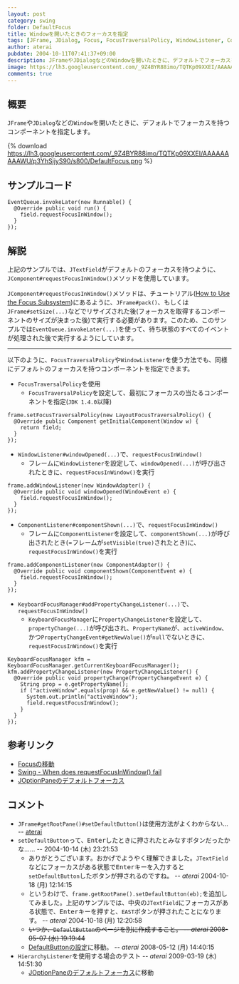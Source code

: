 ```yaml
---
layout: post
category: swing
folder: DefaultFocus
title: Windowを開いたときのフォーカスを指定
tags: [JFrame, JDialog, Focus, FocusTraversalPolicy, WindowListener, ComponentListener, KeyboardFocusManager]
author: aterai
pubdate: 2004-10-11T07:41:37+09:00
description: JFrameやJDialogなどのWindowを開いたときに、デフォルトでフォーカスを持つコンポーネントを指定します。
image: https://lh3.googleusercontent.com/_9Z4BYR88imo/TQTKp09XXEI/AAAAAAAAAWU/p3YhSijyS90/s800/DefaultFocus.png
comments: true
---
```

## 概要
`JFrame`や`JDialog`などの`Window`を開いたときに、デフォルトでフォーカスを持つコンポーネントを指定します。

{% download https://lh3.googleusercontent.com/_9Z4BYR88imo/TQTKp09XXEI/AAAAAAAAAWU/p3YhSijyS90/s800/DefaultFocus.png %}

## サンプルコード
<pre class="prettyprint"><code>EventQueue.invokeLater(new Runnable() {
  @Override public void run() {
    field.requestFocusInWindow();
  }
});
</code></pre>

## 解説
上記のサンプルでは、`JTextField`がデフォルトのフォーカスを持つように、`JComponent#requestFocusInWindow()`メソッドを使用しています。

`JComponent#requestFocusInWindow()`メソッドは、チュートリアル([How to Use the Focus Subsystem](https://docs.oracle.com/javase/tutorial/uiswing/misc/focus.html))にあるように、`JFrame#pack()`、もしくは`JFrame#setSize(...)`などでリサイズされた後(フォーカスを取得するコンポーネントのサイズが決まった後)で実行する必要があります。このため、このサンプルでは`EventQueue.invokeLater(...)`を使って、待ち状態のすべてのイベントが処理された後で実行するようにしています。

- - - -
以下のように、`FocusTraversalPolicy`や`WindowListener`を使う方法でも、同様にデフォルトのフォーカスを持つコンポーネントを指定できます。

- `FocusTraversalPolicy`を使用
    - `FocusTraversalPolicy`を設定して、最初にフォーカスの当たるコンポーネントを指定(`JDK 1.4.0`以降)

<!-- dummy comment line for breaking list -->

<pre class="prettyprint"><code>frame.setFocusTraversalPolicy(new LayoutFocusTraversalPolicy() {
  @Override public Component getInitialComponent(Window w) {
    return field;
  }
});
</code></pre>

- `WindowListener#windowOpened(...)`で、`requestFocusInWindow()`
    - フレームに`WindowListener`を設定して、`windowOpened(...)`が呼び出されたときに、`requestFocusInWindow()`を実行

<!-- dummy comment line for breaking list -->

<pre class="prettyprint"><code>frame.addWindowListener(new WindowAdapter() {
  @Override public void windowOpened(WindowEvent e) {
    field.requestFocusInWindow();
  }
});
</code></pre>

- `ComponentListener#componentShown(...)`で、`requestFocusInWindow()`
    - フレームに`ComponentListener`を設定して、`componentShown(...)`が呼び出されたとき(=フレームが`setVisible(true)`されたとき)に、`requestFocusInWindow()`を実行

<!-- dummy comment line for breaking list -->

<pre class="prettyprint"><code>frame.addComponentListener(new ComponentAdapter() {
  @Override public void componentShown(ComponentEvent e) {
    field.requestFocusInWindow();
  }
});
</code></pre>

- `KeyboardFocusManager#addPropertyChangeListener(...)`で、`requestFocusInWindow()`
    - `KeyboardFocusManager`に`PropertyChangeListener`を設定して、`propertyChange(...)`が呼び出され、`PropertyName`が、`activeWindow`、かつ`PropertyChangeEvent#getNewValue()`が`null`でないときに、`requestFocusInWindow()`を実行

<!-- dummy comment line for breaking list -->

<pre class="prettyprint"><code>KeyboardFocusManager kfm = KeyboardFocusManager.getCurrentKeyboardFocusManager();
kfm.addPropertyChangeListener(new PropertyChangeListener() {
  @Override public void propertyChange(PropertyChangeEvent e) {
    String prop = e.getPropertyName();
    if ("activeWindow".equals(prop) &amp;&amp; e.getNewValue() != null) {
      System.out.println("activeWindow");
      field.requestFocusInWindow();
    }
  }
});
</code></pre>

## 参考リンク
- [Focusの移動](https://ateraimemo.com/Swing/FocusTraversal.html)
- [Swing - When does requestFocusInWindow() fail](https://community.oracle.com/thread/1367389)
- [JOptionPaneのデフォルトフォーカス](https://ateraimemo.com/Swing/OptionPaneDefaultFocus.html)

<!-- dummy comment line for breaking list -->

## コメント
- `JFrame#getRootPane()#setDefaultButton()`は使用方法がよくわからない… -- [aterai](https://ateraimemo.com/aterai.html)
- `setDefaultButton`って、<kbd>Enter</kbd>したときに押されたとみなすボタンだったかな…… --  2004-10-14 (木) 23:21:53
    - ありがとうございます。おかげでようやく理解できました。`JTextField`などにフォーカスがある状態で<kbd>Enter</kbd>キーを入力すると`setDefaultButton`したボタンが押されるのですね。 -- *aterai* 2004-10-18 (月) 12:14:15
    - というわけで、`frame.getRootPane().setDefaultButton(eb);`を追加してみました。上記のサンプルでは、中央の`JTextField`にフォーカスがある状態で、<kbd>Enter</kbd>キーを押すと、`EAST`ボタンが押されたことになります。 -- *aterai* 2004-10-18 (月) 12:20:58
    - ~~いつか、`DefaultButton`のページを別に作成すること。 -- *aterai* 2008-05-07 (水) 19:19:44~~
    - [DefaultButtonの設定](https://ateraimemo.com/Swing/DefaultButton.html)に移動。 -- *aterai* 2008-05-12 (月) 14:40:15
- `HierarchyListener`を使用する場合のテスト -- *aterai* 2009-03-19 (木) 14:51:30
    - [JOptionPaneのデフォルトフォーカス](https://ateraimemo.com/Swing/OptionPaneDefaultFocus.html)に移動

<!-- dummy comment line for breaking list -->
